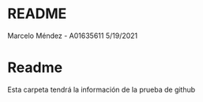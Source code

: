 README
================
Marcelo Méndez - A01635611
5/19/2021

# Readme

Esta carpeta tendrá la información de la prueba de github
